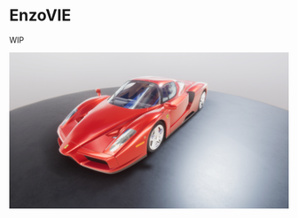 # EnzoVIE

WIP

![Render](https://github.com/JazzAppsGames/EnzoVIE/blob/main/img/ShortRender.png?raw=true)
